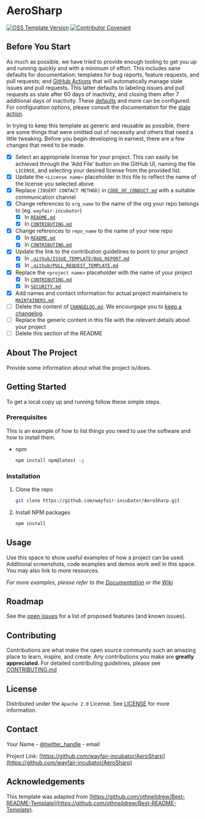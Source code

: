 # AeroSharp

[![OSS Template Version](https://img.shields.io/badge/OSS%20Template-0.3.5-7f187f.svg)](https://github.com/wayfair-incubator/oss-template/blob/main/CHANGELOG.md)
[![Contributor Covenant](https://img.shields.io/badge/Contributor%20Covenant-2.0-4baaaa.svg)](CODE_OF_CONDUCT.md)

## Before You Start

As much as possible, we have tried to provide enough tooling to get you up and running quickly and with a minimum of effort. This includes sane defaults for documentation; templates for bug reports, feature requests, and pull requests; and [GitHub Actions](https://github.com/features/actions) that will automatically manage stale issues and pull requests. This latter defaults to labeling issues and pull requests as stale after 60 days of inactivity, and closing them after 7 additional days of inactivity. These [defaults](.github/workflows/stale.yml) and more can be configured. For configuration options, please consult the documentation for the [stale action](https://github.com/actions/stale).

In trying to keep this template as generic and reusable as possible, there are some things that were omitted out of necessity and others that need a little tweaking. Before you begin developing in earnest, there are a few changes that need to be made.

- [X] Select an appropriate license for your project. This can easily be achieved through the 'Add File' button on the GitHub UI, naming the file `LICENSE`, and selecting your desired license from the provided list.
- [X] Update the `<License name>` placeholder in this file to reflect the name of the license you selected above
- [X] Replace `[INSERT CONTACT METHOD]` in [`CODE_OF_CONDUCT.md`](CODE_OF_CONDUCT.md) with a suitable communication channel
- [X] Change references to `org_name` to the name of the org your repo belongs to (eg. `wayfair-incubator`)
  - [X] In [`README.md`](README.md)
  - [X] In [`CONTRIBUTING.md`](CONTRIBUTING.md)
- [X] Change references to `repo_name` to the name of your new repo
  - [X] In [`README.md`](README.md)
  - [X] In [`CONTRIBUTING.md`](CONTRIBUTING.md)
- [X] Update the link to the contribution guidelines to point to your project
  - [X] In [`.github/ISSUE_TEMPLATE/BUG_REPORT.md`](.github/ISSUE_TEMPLATE/BUG_REPORT.md)
  - [X] In [`.github/PULL_REQUEST_TEMPLATE.md`](.github/PULL_REQUEST_TEMPLATE.md)
- [X] Replace the `<project name>` placeholder with the name of your project
  - [X] In [`CONTRIBUTING.md`](CONTRIBUTING.md)
  - [X] In [`SECURITY.md`](SECURITY.md)
- [X] Add names and contact information for actual project maintainers to [`MAINTAINERS.md`](MAINTAINERS.md)
- [ ] Delete the content of [`CHANGELOG.md`](CHANGELOG.md). We encourgage you to [keep a changelog](https://keepachangelog.com/en/1.0.0/).
- [ ] Replace the generic content in this file with the relevant details about your project
- [ ] Delete this section of the README

## About The Project

Provide some information about what the project is/does.

## Getting Started

To get a local copy up and running follow these simple steps.

### Prerequisites

This is an example of how to list things you need to use the software and how to install them.

- npm

  ```sh
  npm install npm@latest -g
  ```

### Installation

1. Clone the repo

   ```sh
   git clone https://github.com/wayfair-incubator/AeroSharp.git
   ```

2. Install NPM packages

   ```sh
   npm install
   ```

## Usage

Use this space to show useful examples of how a project can be used. Additional screenshots, code examples and demos work well in this space. You may also link to more resources.

_For more examples, please refer to the [Documentation](https://example.com) or the [Wiki](https://github.com/wayfair-incubator/AeroSharp/wiki)_

## Roadmap

See the [open issues](https://github.com/wayfair-incubator/AeroSharp/issues) for a list of proposed features (and known issues).

## Contributing

Contributions are what make the open source community such an amazing place to learn, inspire, and create. Any contributions you make are **greatly appreciated**. For detailed contributing guidelines, please see [CONTRIBUTING.md](CONTRIBUTING.md)

## License

Distributed under the `Apache 2.0` License. See [LICENSE](LICENSE) for more information.

## Contact

Your Name - [@twitter_handle](https://twitter.com/twitter_handle) - email

Project Link: [https://github.com/wayfair-incubator/AeroSharp](https://github.com/wayfair-incubator/AeroSharp)

## Acknowledgements

This template was adapted from
[https://github.com/othneildrew/Best-README-Template](https://github.com/othneildrew/Best-README-Template).
